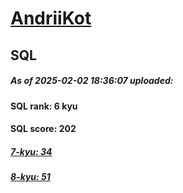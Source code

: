 # [AndriiKot](https://www.codewars.com/users/AndriiKot) 
## SQL

##### As of 2025-02-02 18:36:07 uploaded:

#### SQL rank: 6 kyu

#### SQL score: 202

##### [7-kyu: 34](https://github.com/AndriiKot/SQL__CodeWars/tree/main/kyu-7)

##### [8-kyu: 51](https://github.com/AndriiKot/SQL__CodeWars/tree/main/kyu-8)

